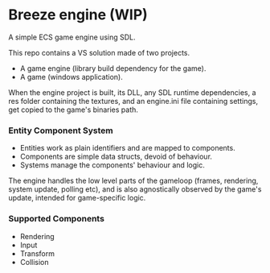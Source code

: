 # Breeze engine (WIP)
A simple ECS game engine using SDL.

This repo contains a VS solution made of two projects.
- A game engine (library build dependency for the game).
- A game (windows application).

When the engine project is built, its DLL, any SDL runtime dependencies, a res folder containing the textures,  and an engine.ini file containing settings, get copied to the game's binaries path.

### Entity Component System
- Entities work as plain identifiers and are mapped to components.
- Components are simple data structs, devoid of behaviour.
- Systems manage the components' behaviour and logic.

The engine handles the low level parts of the gameloop (frames, rendering, system update, polling etc), and is also agnostically observed by the game's update, intended for game-specific logic. 

### Supported Components
- Rendering
- Input
- Transform
- Collision
